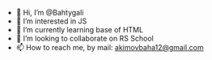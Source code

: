 - 👋 Hi, I’m @Bahtygali
- 👀 I’m interested in JS
- 🌱 I’m currently learning base of HTML
- 💞️ I’m looking to collaborate on RS School
- 📫 How to reach me, by mail: akimovbaha12@gmail.com

<!---
Bahtygali/Bahtygali is a ✨ special ✨ repository because its `README.md` (this file) appears on your GitHub profile.
You can click the Preview link to take a look at your changes.
--->
